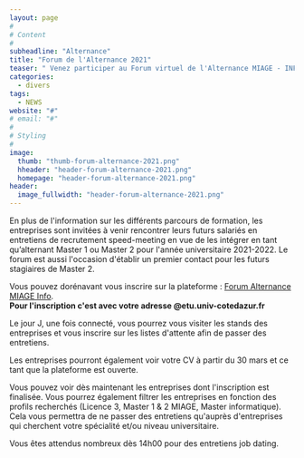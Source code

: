 ```yaml
---
layout: page
#
# Content
#
subheadline: "Alternance"
title: "Forum de l'Alternance 2021"
teaser: " Venez participer au Forum virtuel de l'Alternance MIAGE - INFO organisé pour favoriser les échanges entre les entreprises et les étudiants le mardi 30 mars 2021 de 14h00 à 18h00."
categories:
  - divers
tags:
  - NEWS
website: "#"
# email: "#"
#
# Styling
#
image:
  thumb: "thumb-forum-alternance-2021.png"
  hheader: "header-forum-alternance-2021.png"
  homepage: "header-forum-alternance-2021.png"
header:
  image_fullwidth: "header-forum-alternance-2021.png"
---
```


En plus de l'information sur les différents parcours de formation, les entreprises sont invitées à venir rencontrer leurs futurs salariés en entretiens de recrutement speed-meeting en vue de les intégrer en tant qu’alternant Master 1 ou Master 2 pour l'année universitaire 2021-2022. Le forum est aussi l'occasion d'établir un premier contact pour les futurs stagiaires de Master 2.

Vous pouvez dorénavant vous inscrire sur la plateforme : [Forum Alternance MIAGE Info](https://forum-alternance-miage-info-uca.en-virtuel.fr/2021/).<br/>
**Pour l'inscription c'est avec votre adresse @etu.univ-cotedazur.fr**

Le jour J, une fois connecté, vous pourrez vous visiter les stands des entreprises et vous inscrire sur les listes d'attente afin de passer des entretiens.

Les entreprises pourront également voir votre CV à partir du 30 mars et ce tant que la plateforme est ouverte.

Vous pouvez voir dès maintenant les entreprises dont l'inscription est finalisée.
Vous pourrez également filtrer les entreprises en fonction des profils recherchés (Licence 3, Master 1 & 2 MIAGE, Master informatique).
Cela vous permettra de ne passer des entretiens qu'auprès d'entreprises qui cherchent votre spécialité et/ou niveau universitaire.

Vous êtes attendus nombreux dès 14h00 pour des entretiens job dating.
